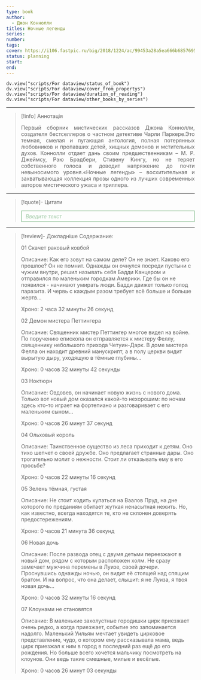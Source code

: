 ```yaml
---
type: book
author:
  - Джон Коннолли
titles: Ночные легенды
series:
number:
tags:
cover: https://i106.fastpic.ru/big/2018/1224/ac/99453a28a5ea666b6857695b8cf6ccac.jpg?r=1
status: planning
start:
end:
---
```

```dataviewjs
dv.view("scripts/For dataview/status_of_book")
dv.view("scripts/For dataview/cover_from_propertys")
dv.view("scripts/For dataview/duration_of_reading")
dv.view("scripts/For dataview/other_books_by_series")
```
---

>[!info] Аннотація
> <p align="justify">Первый сборник мистических рассказов Джона Коннолли, создателя бестселлеров о частном детективе Чарли Паркере.Это темная, смелая и пугающая антология, полная потерянных любовников и пропавших детей, хищных демонов и мстительных духов. Коннолли отдает дань своим предшественникам – М. Р. Джеймсу, Рэю Брэдбери, Стивену Кингу, но не теряет собственного голоса и доводит напряжение до почти невыносимого уровня.«Ночные легенды» – восхитительная и захватывающая коллекция прозы одного из лучших современных авторов мистического ужаса и триллера.</p>

---

>[!quote]- Цитати
><div align="justify" style="border: 2px solid #A0CAA6; padding: 5px 10px 5px 10px; font-style: italic; color: #A0CAA6 ">Введите текст</div>

---
>[!review]- Докладніше
> Содержание:
>
> 01 Скачет раковый ковбой
>
> Описание: Как его зовут на самом деле? Он не знает. Каково его прошлое? Он не помнит. Однажды он очнулся посреди пустыни с чужим внутри, решил называть себя Бадди Канцером и отправился по маленьким городкам Америки. Где бы он не появился - начинают умирать люди. Бадди движет только голод паразита. И червь с каждым разом требует всё больше и больше жертв...
>
> Хроно: 2 часа 32 минуты 26 секунд
>
> 02 Демон мистера Петтингера
>
> Описание: Священник мистер Петтингер многое видел на войне. По поручению епископа он отправляется к мистеру Феллу, священнику небольшого прихода Четуин-Дарк. В доме мистера Фелла он находит древний манускрипт, а в полу церкви видит вырытую дыру, уходящую в тёмные глубины...
>
> Хроно: 0 часов 32 минуты 42 секунды
>
> 03 Ноктюрн
>
> Описание: Овдовев, он начинает новую жизнь с нового дома. Только вот новый дом оказался какой-то нехорошим: по ночам здесь кто-то играет на фортепиано и разговаривает с его маленьким сыном...
>
> Хроно: 0 часов 26 минут 37 секунд
>
> 04 Ольховый король
>
> Описание: Таинственное существо из леса приходит к детям. Оно тихо шепчет о своей дружбе. Оно предлагает странные дары. Оно трогательно молит о нежности. Стоит ли отказывать ему в его просьбе?
>
> Хроно: 0 часов 22 минуты 16 секунд
>
> 05 Зелень тёмная, густая
>
> Описание: Не стоит ходить купаться на Ваалов Пруд, на дне которого по преданиям обитает жуткая ненасытная нежить. Но, как известно, всегда находятся те, кто не склонен доверять предостережениям.
>
> Хроно: 0 часов 21 минута 36 секунд
>
> 06 Новая дочь
>
> Описание: После развода отец с двумя детьми переезжают в новый дом, рядом с которым расположен холм. Не сразу замечает мужчина перемены в Луизе, своей дочери. Проснувшись однажды ночью, он видит её стоящей над спящим братом. И на вопрос, что она делает, слышит: я не Луиза, я твоя новая дочь...
>
> Хроно: 0 часов 32 минуты 16 секунд
>
> 07 Клоунами не становятся
>
> Описание: В маленькие захолустные городишки цирк приезжает очень редко, а когда приезжает, событие это запоминается надолго. Маленький Уильям мечтает увидеть цирковое представление, чудо, о котором ему рассказывала мама, ведь цирк приезжал к ним в город в последний раз ещё до его рождения. Но больше всего хочется мальчику посмотреть на клоунов. Они ведь такие смешные, милые и весёлые.
>
> Хроно: 0 часов 26 минут 03 секунды
>